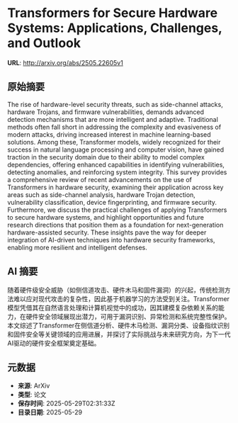 # Transformers for Secure Hardware Systems: Applications, Challenges, and Outlook

**URL**: http://arxiv.org/abs/2505.22605v1

## 原始摘要

The rise of hardware-level security threats, such as side-channel attacks,
hardware Trojans, and firmware vulnerabilities, demands advanced detection
mechanisms that are more intelligent and adaptive. Traditional methods often
fall short in addressing the complexity and evasiveness of modern attacks,
driving increased interest in machine learning-based solutions. Among these,
Transformer models, widely recognized for their success in natural language
processing and computer vision, have gained traction in the security domain due
to their ability to model complex dependencies, offering enhanced capabilities
in identifying vulnerabilities, detecting anomalies, and reinforcing system
integrity. This survey provides a comprehensive review of recent advancements
on the use of Transformers in hardware security, examining their application
across key areas such as side-channel analysis, hardware Trojan detection,
vulnerability classification, device fingerprinting, and firmware security.
Furthermore, we discuss the practical challenges of applying Transformers to
secure hardware systems, and highlight opportunities and future research
directions that position them as a foundation for next-generation
hardware-assisted security. These insights pave the way for deeper integration
of AI-driven techniques into hardware security frameworks, enabling more
resilient and intelligent defenses.


## AI 摘要

随着硬件级安全威胁（如侧信道攻击、硬件木马和固件漏洞）的兴起，传统检测方法难以应对现代攻击的复杂性，因此基于机器学习的方法受到关注。Transformer模型凭借其在自然语言处理和计算机视觉中的成功，因其建模复杂依赖关系的能力，在硬件安全领域展现出潜力，可用于漏洞识别、异常检测和系统完整性保护。本文综述了Transformer在侧信道分析、硬件木马检测、漏洞分类、设备指纹识别和固件安全等关键领域的应用进展，并探讨了实际挑战与未来研究方向，为下一代AI驱动的硬件安全框架奠定基础。

## 元数据

- **来源**: ArXiv
- **类型**: 论文
- **保存时间**: 2025-05-29T02:31:33Z
- **目录日期**: 2025-05-29
